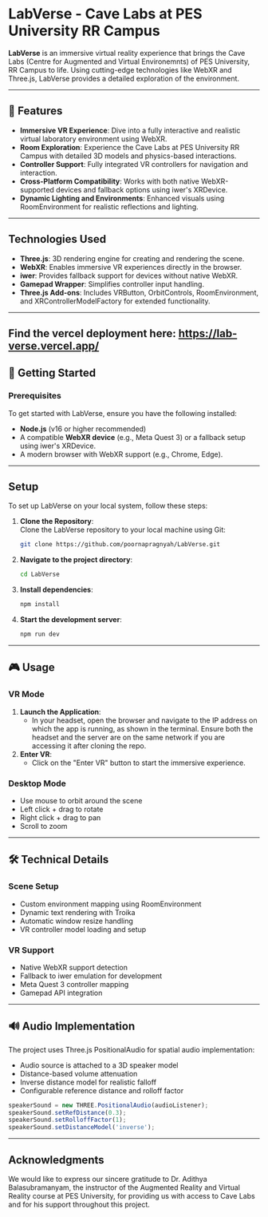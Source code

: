 # LabVerse - Cave Labs at PES University RR Campus

**LabVerse** is an immersive virtual reality experience that brings the Cave Labs (Centre for Augmented and Virtual Environemnts) of PES University, RR Campus to life. Using cutting-edge technologies like WebXR and Three.js, LabVerse provides a detailed exploration of the environment.

---

## 🎯 **Features**
- **Immersive VR Experience**: Dive into a fully interactive and realistic virtual laboratory environment using WebXR.
- **Room Exploration**: Experience the Cave Labs at PES University RR Campus with detailed 3D models and physics-based interactions.
- **Controller Support**: Fully integrated VR controllers for navigation and interaction.
- **Cross-Platform Compatibility**: Works with both native WebXR-supported devices and fallback options using iwer's XRDevice.
- **Dynamic Lighting and Environments**: Enhanced visuals using RoomEnvironment for realistic reflections and lighting.

---

## **Technologies Used**
- **Three.js**: 3D rendering engine for creating and rendering the scene.
- **WebXR**: Enables immersive VR experiences directly in the browser.
- **iwer**: Provides fallback support for devices without native WebXR.
- **Gamepad Wrapper**: Simplifies controller input handling.
- **Three.js Add-ons**: Includes VRButton, OrbitControls, RoomEnvironment, and XRControllerModelFactory for extended functionality.

---
Find the vercel deployment here: https://lab-verse.vercel.app/
---

## 🚀 **Getting Started**
### Prerequisites
To get started with LabVerse, ensure you have the following installed:
- **Node.js** (v16 or higher recommended)
- A compatible **WebXR device** (e.g., Meta Quest 3) or a fallback setup using iwer's XRDevice.
- A modern browser with WebXR support (e.g., Chrome, Edge).

---
## **Setup**
To set up LabVerse on your local system, follow these steps:

1. **Clone the Repository**:  
   Clone the LabVerse repository to your local machine using Git:  
   ```bash
   git clone https://github.com/poornapragnyah/LabVerse.git
   ```
2. **Navigate to the project directory**:
   ```bash
   cd LabVerse
   ```
3. **Install dependencies**:
   ```bash
   npm install
   ```
4. **Start the development server**:
   ```bash
   npm run dev
   ```

---

## 🎮 **Usage**
### VR Mode
1. **Launch the Application**:
    - In your headset, open the browser and navigate to the IP address on which the app is running, as shown in the terminal. Ensure both the headset and the server are on the same network if you are accessing it after cloning the repo.
2. **Enter VR**:
   - Click on the "Enter VR" button to start the immersive experience.

### Desktop Mode
- Use mouse to orbit around the scene
- Left click + drag to rotate
- Right click + drag to pan
- Scroll to zoom

---

## 🛠️ Technical Details

### Scene Setup
- Custom environment mapping using RoomEnvironment
- Dynamic text rendering with Troika
- Automatic window resize handling
- VR controller model loading and setup

### VR Support
- Native WebXR support detection
- Fallback to iwer emulation for development
- Meta Quest 3 controller mapping
- Gamepad API integration

---

## 🔊 Audio Implementation

The project uses Three.js PositionalAudio for spatial audio implementation:
- Audio source is attached to a 3D speaker model
- Distance-based volume attenuation
- Inverse distance model for realistic falloff
- Configurable reference distance and rolloff factor

```javascript
speakerSound = new THREE.PositionalAudio(audioListener);
speakerSound.setRefDistance(0.3);
speakerSound.setRolloffFactor(1);
speakerSound.setDistanceModel('inverse');
```

---

## **Acknowledgments**
We would like to express our sincere gratitude to Dr. Adithya Balasubramanyam, the instructor of the Augmented Reality and Virtual Reality course at PES University, for providing us with access to Cave Labs and for his support throughout this project.

